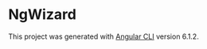 # NgWizard

This project was generated with [Angular CLI](https://github.com/angular/angular-cli) version 6.1.2.
